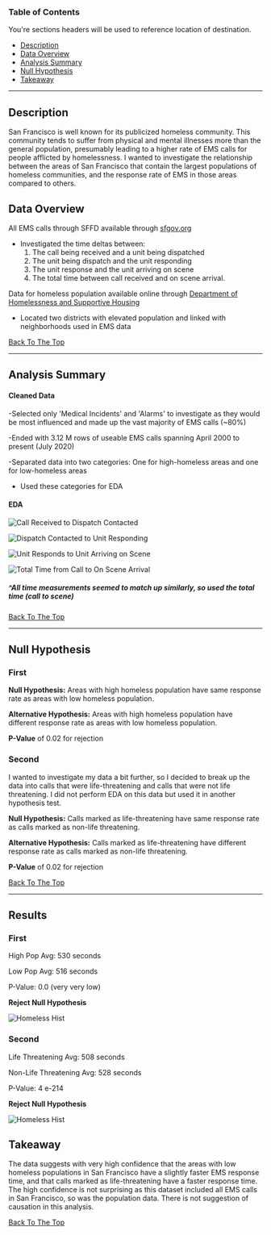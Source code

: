### Table of Contents
You're sections headers will be used to reference location of destination.

- [Description](#description)
- [Data Overview](#data-overview)
- [Analysis Summary](#analysis-summary)
- [Null Hypothesis](#null-hypothesis)
- [Takeaway](#takeaway)

---

## Description

San Francisco is well known for its publicized homeless community. This community tends to suffer from physical and mental illnesses more than the general population, presumably leading to a higher rate of EMS calls for people afflicted by homelessness. I wanted to investigate the relationship between the areas of San Francisco that contain the largest populations of homeless communities, and the response rate of EMS in those areas compared to others. 

## Data Overview

All EMS calls through SFFD available through [sfgov.org](https://data.sfgov.org/Public-Safety/Fire-Department-Calls-for-Service/nuek-vuh3)
- Investigated the time deltas between: 
    1. The call being received and a unit being dispatched 
    2. The unit being dispatch and the unit responding 
    3. The unit response and the unit arriving on scene
    4. The total time between call received and on scene arrival.

Data for homeless population available online through [Department of Homelessness and Supportive Housing](https://hsh.sfgov.org/about/research-and-reports/san-francisco-homeless-point-in-time-count-reports/)
- Located two districts with elevated population and linked with neighborhoods used in EMS data

[Back To The Top](#read-me-template)

---

## Analysis Summary

#### Cleaned Data
-Selected only 'Medical Incidents' and 'Alarms' to investigate as they would be most influenced and made up the vast majority of EMS calls (~80%)

-Ended with 3.12 M rows of useable EMS calls spanning April 2000 to present (July 2020)

-Separated data into two categories: One for high-homeless areas and one for low-homeless areas
 
- Used these categories for EDA

#### EDA
![Call Received to Dispatch Contacted](/Call_to_Disp.png)

![Dispatch Contacted to Unit Responding](/Disp_to_Resp.png)

![Unit Responds to Unit Arriving on Scene](/Resp_to_Scene.png)

![Total Time from Call to On Scene Arrival](/Call_to_Scene.png)

##### ^All time measurements seemed to match up similarly, so used the total time (call to scene)

[Back To The Top](#read-me-template)

---

## Null Hypothesis
### First
**Null Hypothesis:** Areas with high homeless population have same response rate as areas with low homeless population.

**Alternative Hypothesis:** Areas with high homeless population have different response rate as areas with low homeless population.

**P-Value** of 0.02 for rejection

### Second
I wanted to investigate my data a bit further, so I decided to break up the data into calls that were life-threatening and calls that were not life threatening. I did not perform EDA on this data but used it in another hypothesis test.

**Null Hypothesis:** Calls marked as life-threatening have same response rate as calls marked as non-life threatening.

**Alternative Hypothesis:** Calls marked as life-threatening have different response rate as calls marked as non-life threatening.

**P-Value** of 0.02 for rejection


[Back To The Top](#read-me-template)

---

## Results
### First
High Pop Avg: 530 seconds

Low Pop Avg: 516 seconds

P-Value: 0.0 (very very low)

**Reject Null Hypothesis**

![Homeless Hist](/High_to_Low_Homeless_Hist.png)

### Second
Life Threatening Avg: 508 seconds

Non-Life Threatening Avg: 528 seconds

P-Value: 4 e-214

**Reject Null Hypothesis**

![Homeless Hist](/Life_Threat_to_Non_Hist.png)

## Takeaway
The data suggests with very high confidence that the areas with low homeless populations in San Francisco have a slightly faster EMS response time, and that calls marked as life-threatening have a faster response time. The high confidence is not surprising as this dataset included all EMS calls in San Francisco, so was the population data. There is not suggestion of causation in this analysis.

[Back To The Top](#read-me-template)

